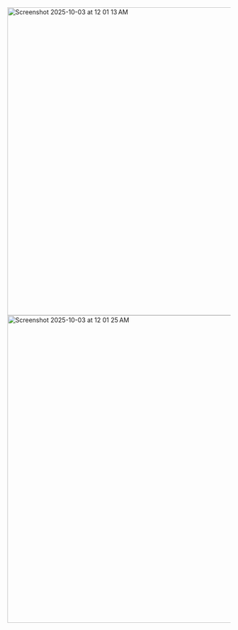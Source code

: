 <img width="998" height="693" alt="Screenshot 2025-10-03 at 12 01 13 AM" src="https://github.com/user-attachments/assets/6af10996-df69-4ddf-88e6-e8815829ea8c" />
<img width="991" height="692" alt="Screenshot 2025-10-03 at 12 01 25 AM" src="https://github.com/user-attachments/assets/8065d014-ad83-4147-849f-18dc80f1e692" />
